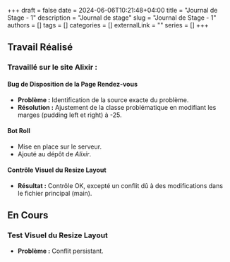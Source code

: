 +++ 
draft = false
date = 2024-06-06T10:21:48+04:00
title = "Journal de Stage - 1"
description = "Journal de stage"
slug = "Journal de Stage - 1" 
authors = []
tags = []
categories = []
externalLink = ""
series = []
+++

## Travail Réalisé

### Travaillé sur le site Alixir :

#### Bug de Disposition de la Page Rendez-vous

- **Problème :** Identification de la source exacte du problème.
- **Résolution :** Ajustement de la classe problématique en modifiant les marges (pudding left et right) à -25.

#### Bot Roll

- Mise en place sur le serveur.
- Ajouté au dépôt de *Alixir*.

#### Contrôle Visuel du Resize Layout

- **Résultat :** Contrôle OK, excepté un conflit dû à des modifications dans le fichier principal (main).

## En Cours

### Test Visuel du Resize Layout

- **Problème :** Conflit persistant.